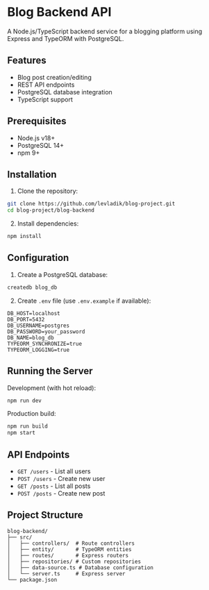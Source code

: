 # Blog Backend API

A Node.js/TypeScript backend service for a blogging platform using Express and TypeORM with PostgreSQL.

## Features
- Blog post creation/editing
- REST API endpoints
- PostgreSQL database integration
- TypeScript support

## Prerequisites
- Node.js v18+
- PostgreSQL 14+
- npm 9+

## Installation

1. Clone the repository:
```bash
git clone https://github.com/levladik/blog-project.git
cd blog-project/blog-backend
```

2. Install dependencies:
```bash
npm install
```

## Configuration

1. Create a PostgreSQL database:
```bash
createdb blog_db
```

2. Create `.env` file (use `.env.example` if available):
```env
DB_HOST=localhost
DB_PORT=5432
DB_USERNAME=postgres
DB_PASSWORD=your_password
DB_NAME=blog_db
TYPEORM_SYNCHRONIZE=true
TYPEORM_LOGGING=true
```

## Running the Server

Development (with hot reload):
```bash
npm run dev
```

Production build:
```bash
npm run build
npm start
```

## API Endpoints
- `GET /users` - List all users
- `POST /users` - Create new user
- `GET /posts` - List all posts
- `POST /posts` - Create new post

## Project Structure
```
blog-backend/
├── src/
│   ├── controllers/  # Route controllers
│   ├── entity/       # TypeORM entities
│   ├── routes/       # Express routers
│   ├── repositories/ # Custom repositories
│   ├── data-source.ts # Database configuration
│   └── server.ts     # Express server
└── package.json
